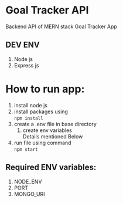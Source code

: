 # Goal Tracker API
Backend API of MERN stack Goal Tracker App

## DEV ENV
1. Node js
2. Express js

# How to run app:
1. install node js
2. install packages using  
`npm install`
3. create a .env file in base directory
   1. create env variables  
   Details mentioned Below
4. run file using command  
`npm start`

## Required ENV variables:
1. NODE_ENV
2. PORT
3. MONGO_URI
